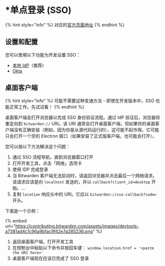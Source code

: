 # \*单点登录 (SSO)

{% hint style="info" %}
对应的[官方页面地址](https://contributing.bitwarden.com/getting-started/server/sso/)
{% endhint %}

## 设置和配置 <a href="#setup-and-configuration" id="setup-and-configuration"></a>

您可以使用以下功能为开发设置 SSO：

* [本地 IdP](local.md)（推荐）
* [Okta](okta.md)

## 桌面客户端 <a href="#desktop-client" id="desktop-client"></a>

{% hint style="info" %}
可能不需要这种变通方法 - 即使在开发版本中，SSO 也能正常工作。先试试看！
{% endhint %}

桌面客户端会打开浏览器以完成 SSO 身份验证流程。通过 IdP 验证后，浏览器将重定向到 `bitwarden://` URI。该 URI 通常会打开桌面客户端，但如果你的桌面客户端没有正确安装（例如，因为你是从源代码运行的），这可能不起作用。它可能只会打开一个空的 Electron 窗口（如果安装了正式版客户端，也可能会打开）。

您可以按以下方法解决这个问题：

1. 通过 SSO 流程导航，直到浏览器窗口打开
2. 打开开发工具，点击「网络」选项卡
3. 使用 IDP 完成登录
4. 当 Bitwarden 客户端无法启动时，请返回浏览器并点击最后一个网络请求。该请求应该是向 `localhost` 发送的，并以 `callback?client_id=desktop` 开始。...
5. 复制 `location` 响应头中的 URI。它应以 `bitwarden://sso-callback?code=` 开头。

下面是一个示例：

{% embed url="https://contributing.bitwarden.com/assets/images/devtools-a7381ad4c1c96a9bfac9f42e7a285236.png" %}

1. 返回桌面客户端，打开开发工具
2. 在控制台中粘贴以下命令并按回车键： `window.location.href = '<paste the URI here>'`
3. 桌面客户端现在应该已完成了 SSO 登录
